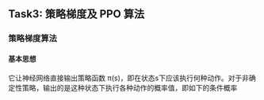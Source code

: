 ## Task3: 策略梯度及 PPO 算法
### 策略梯度算法
#### 基本思想
它让神经网络直接输出策略函数 π(s)，即在状态s下应该执行何种动作。对于非确定性策略，输出的是这种状态下执行各种动作的概率值，即如下的条件概率
<div align="center"><src="https://latex.codecogs.com/svg.latex?\pi(a|s)=p(a|s)"></div>

